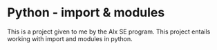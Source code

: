 # Python - import & modules
This is a project given to me by the Alx SE program. This project entails working with import and modules in python.
